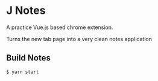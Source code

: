 # J Notes #

A practice Vue.js based chrome extension.

Turns the new tab page into a very clean notes application

## Build Notes ##

```
$ yarn start
```
